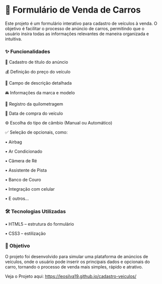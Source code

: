  <h1>🚗 Formulário de Venda de Carros</h1>

Este projeto é um formulário interativo para cadastro de veículos à venda. O objetivo é facilitar o processo de anúncio de carros, permitindo que o usuário insira todas as informações relevantes de maneira organizada e intuitiva.

 <h3>✨ Funcionalidades</h3>

📌 Cadastro de título do anúncio

💰 Definição do preço do veículo

📝 Campo de descrição detalhada

🚘 Informações da marca e modelo

📏 Registro da quilometragem

📅 Data de compra do veículo

⚙️ Escolha do tipo de câmbio (Manual ou Automático)

✅ Seleção de opcionais, como:

• Airbag

• Ar Condicionado

• Câmera de Ré

• Assistente de Pista

• Banco de Couro

• Integração com celular

• E outros...


 <h3>🛠️ Tecnologias Utilizadas</h3>

• HTML5 – estrutura do formulário

• CSS3 – estilização

 <h3>🎯 Objetivo</h3>

O projeto foi desenvolvido para simular uma plataforma de anúncios de veículos, onde o usuário pode inserir os principais dados e opcionais do carro, tornando o processo de venda mais simples, rápido e atrativo.

Veja o Projeto aqui: https://leosilva19.github.io/cadastro-veiculos/